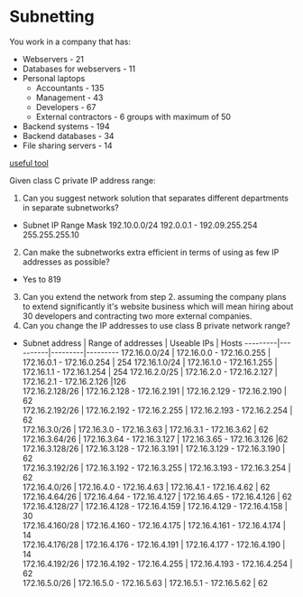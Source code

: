 # Subnetting

You work in a company that has:
- Webservers - 21
- Databases for webservers - 11
- Personal laptops
   - Accountants - 135
   - Management - 43
   - Developers - 67
   - External contractors - 6 groups with maximum of 50
- Backend systems - 194
- Backend databases - 34
- File sharing servers - 14

[useful tool](https://www.davidc.net/sites/default/subnets/subnets.html)

Given class C private IP address range:
1. Can you suggest network solution that separates different departments in separate subnetworks?
-  Subnet	       IP Range	                  Mask
   192.10.0.0/24	 192.0.0.1 - 192.09.255.254	255.255.255.10
2. Can make the subnetworks extra efficient in terms of using as few IP addresses as possible?
-  Yes to 819
3. Can you extend the network from step 2. assuming the company plans to extend significantly it's website business which will mean hiring about 30 developers and contracting two more external companies.
4. Can you change the IP addresses to use class B private network range?
 - Subnet address | Range of addresses | Useable IPs | Hosts
---------|----------|---------|---------
 172.16.0.0/24	|	172.16.0.0 - 172.16.0.255 |	172.16.0.1 - 172.16.0.254 | 254
 172.16.1.0/24 | 172.16.1.0 - 172.16.1.255 | 172.16.1.1 - 172.16.1.254 | 254
 172.16.2.0/25	|	172.16.2.0 - 172.16.2.127 |	172.16.2.1 - 172.16.2.126 |126			
 172.16.2.128/26	|	172.16.2.128 - 172.16.2.191 |	172.16.2.129 - 172.16.2.190 |	62			
 172.16.2.192/26 | 172.16.2.192 - 172.16.2.255 |	172.16.2.193 - 172.16.2.254	| 62		
 172.16.3.0/26	|	172.16.3.0 - 172.16.3.63	| 172.16.3.1 - 172.16.3.62 |	62				
 172.16.3.64/26	| 172.16.3.64 - 172.16.3.127	 | 172.16.3.65 - 172.16.3.126	 |62		
 172.16.3.128/26	| 172.16.3.128 - 172.16.3.191 |	172.16.3.129 - 172.16.3.190 |	62			
 172.16.3.192/26	|	172.16.3.192 - 172.16.3.255 |	172.16.3.193 - 172.16.3.254 |	62	
 172.16.4.0/26	|	172.16.4.0 - 172.16.4.63 |	172.16.4.1 - 172.16.4.62 |	62						
 172.16.4.64/26	 |	172.16.4.64 - 172.16.4.127 |	172.16.4.65 - 172.16.4.126	 | 62		
 172.16.4.128/27	|	172.16.4.128 - 172.16.4.159 |	172.16.4.129 - 172.16.4.158 |	30				
 172.16.4.160/28	|	172.16.4.160 - 172.16.4.175 |	172.16.4.161 - 172.16.4.174 |	14			
 172.16.4.176/28	|	172.16.4.176 - 172.16.4.191 |	172.16.4.177 - 172.16.4.190 |	14	
 172.16.4.192/26	|	172.16.4.192 - 172.16.4.255	| 172.16.4.193 - 172.16.4.254	 | 62	
 172.16.5.0/26	| 172.16.5.0 - 172.16.5.63	| 172.16.5.1 - 172.16.5.62	 | 62